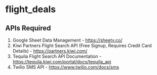 # flight_deals
## APIs Required

1. Google Sheet Data Management - https://sheety.co/
2. Kiwi Partners Flight Search API (Free Signup, Requires Credit Card Details) - https://partners.kiwi.com/
3. Tequila Flight Search API Documentation - https://tequila.kiwi.com/portal/docs/tequila_api
4. Twilio SMS API - https://www.twilio.com/docs/sms